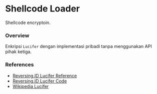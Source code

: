 # Shellcode Loader

Shellcode encryptoin.

### Overview

Enkripsi `Lucifer` dengan implementasi pribadi tanpa menggunakan API pihak ketiga.

### References

- [Reversing.ID Lucifer Reference](https://github.com/ReversingID/Crypto-Reference/tree/master/References/Modern/Block-Cipher/Lucifer)
- [Reversing.ID Lucifer Code](https://github.com/ReversingID/Crypto-Reference/blob/master/Codes/Cipher/Block/Lucifer/code.c)
- [Wikipedia Lucifer](https://en.wikipedia.org/wiki/Lucifer_(cipher))